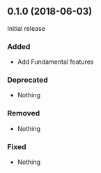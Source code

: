 ## 0.1.0 (2018-06-03)

Initial release

### Added

- Add Fundamental features

### Deprecated

- Nothing

### Removed

- Nothing

### Fixed

- Nothing
